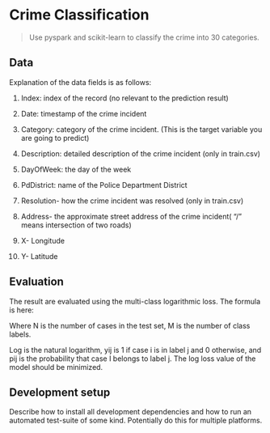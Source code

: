 # Crime Classification
> Use pyspark and scikit-learn to classify the crime into 30 categories.

## Data

Explanation of the data fields is as follows:

1. Index: index of the record (no relevant to the prediction result)

2. Date: timestamp of the crime incident

3. Category: category of the crime incident. (This is the target variable you are going to predict)

4. Description: detailed description of the crime incident (only in train.csv)

5. DayOfWeek: the day of the week

6. PdDistrict: name of the Police Department District

7. Resolution- how the crime incident was resolved (only in train.csv)

8. Address-  the  approximate  street  address  of  the  crime  incident(  “/”  means intersection of two roads)

9. X- Longitude

10. Y- Latitude

## Evaluation

The result are evaluated using the multi-class logarithmic loss. The formula is here:




Where N is the number of cases in the test set, M is the number of class labels.

Log is the natural logarithm, yij is 1 if case i is in label j and 0 otherwise, and pij is the probability that case I belongs to label j. The log loss value of the model should be minimized. 


## Development setup

Describe how to install all development dependencies and how to run an automated test-suite of some kind. Potentially do this for multiple platforms.



